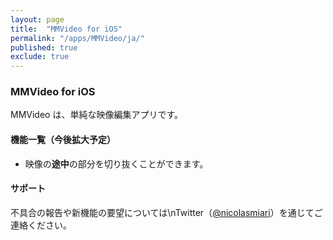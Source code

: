 ```yaml
---
layout: page
title:  "MMVideo for iOS"
permalink: "/apps/MMVideo/ja/"
published: true
exclude: true
---
```


### MMVideo for iOS

MMVideo は、単純な映像編集アプリです。

#### 機能一覧（今後拡大予定）
 - 映像の**途中**の部分を切り抜くことができます。

#### サポート
不具合の報告や新機能の要望については\nTwitter（[@nicolasmiari](https://twitter.com/nicolasmiari)）を通じてご連絡ください。
